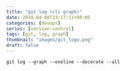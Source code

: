 ```yaml
---
title: "git log (cli graph)"
date: 2018-04-08T23:17:11+08:00
categories: [devops]
series: [version-control]
tags: [git, log, graph]
thumbnail: "images/git_logo.png"
draft: false
---
```


```
git log --graph --oneline --decorate --all
```
